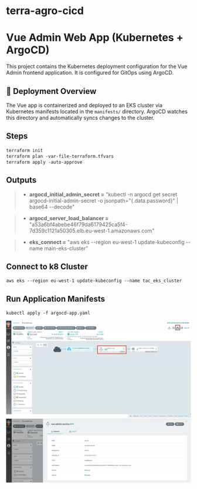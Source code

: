 # terra-agro-cicd

# Vue Admin Web App (Kubernetes + ArgoCD)

This project contains the Kubernetes deployment configuration for the Vue Admin frontend application. It is configured for GitOps using ArgoCD.

## 🚀 Deployment Overview
The Vue app is containerized and deployed to an EKS cluster via Kubernetes manifests located in the `manifests/` directory. ArgoCD watches this directory and automatically syncs changes to the cluster.


## Steps 
```
terraform init
terraform plan -var-file-terraform.tfvars
terraform apply -auto-approve
```

## Outputs
>- **argocd_initial_admin_secret =** "kubectl -n argocd get secret argocd-initial-admin-secret -o jsonpath="{.data.password}" | base64 --decode"

>- **argocd_server_load_balancer =** "a53a6bf4abebe46f79da6179425ca5f4-7d359c1121a50305.elb.eu-west-1.amazonaws.com"

>- **eks_connect =** "aws eks --region eu-west-1 update-kubeconfig --name main-eks-cluster"

## Connect to k8 Cluster
```
aws eks --region eu-west-1 update-kubeconfig --name tac_eks_cluster
```

## Run Application Manifests
```
kubectl apply -f argocd-app.yaml 
```

![AgroCD Service Diagram](Diagrams/service.png)
![AgroCD Service Diagram](Diagrams/service2.png)


